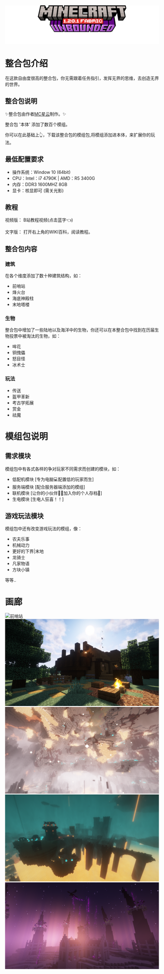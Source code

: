 ![](src/img/minecraft.png "Minecraft Unbounded")

# 整合包介绍

在这款自由度很高的整合包，你无需跟着任务指引，发挥无界的思维，去创造无界的世界。

## 整合包说明

✨整合包由作者[MC星云](https://space.bilibili.com/205390148)制作。✨

整合包 '本体' 添加了数百个模组。

你可以在此基础上👆，下载该整合包的模组包,将模组添加进本体，来扩展你的玩法。

## 最低配置要求

* 操作系统：Window 10 (64bit)
* CPU：Intel：i7 4790K | AMD：R5 3400G
* 内存：DDR3 1600MHZ 8GB
* 显卡：核显即可 (需关光影)

## 教程

视频版：
B站教程视频(点击蓝字👈)

文字版：
打开右上角的WIKI百科，阅读教程。

## 整合包内容

### 建筑

在各个维度添加了数十种建筑结构，如：

* 前哨站
* 烽火台
* 海底神殿柱
* 末地塔楼

### 生物

整合包中增加了一些陆地以及海洋中的生物，你还可以在本整合包中找到在历届生物投票中被淘汰的生物，如：

* 哞花
* 铜傀儡
* 怒目怪
* 冰术士

### 玩法

* 传送
* 盔甲革新
* 考古学拓展
* 赏金
* 祛魔

# 模组包说明

## 需求模块

模组包中有各式各样的争对玩家不同需求而创建的模块，如：

* 低配机模块 [专为电脑💻配置低的玩家而生]
* 服务端模块 [配合服务器端添加的模组]
* 联机模块 [让你的小伙伴👱‍♂️加入你的个人存档📂]
* 生电模块 [生电人狂喜！！]

## 游戏玩法模块

模组包中还有改变游戏玩法的模组，像：

* 农夫乐事
* 机械动力
* 更好的下界|末地
* 龙骑士
* 凡家物语
* 方块小镇

等等..

# 画廊

![](/src/img/world1.png "前哨站")
![](/src/img/world2.png "废弃小屋")
![](/src/img/nether1.png "亮闪闪的地狱")
![](/src/img/nether2.png "地狱堡垒")
![](/src/img/end1.png "末地")